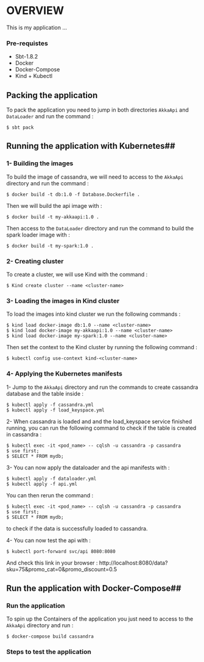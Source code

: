# OVERVIEW #

This is my application ...

### Pre-requistes ###
* Sbt-1.8.2
* Docker
* Docker-Compose
* Kind + Kubectl

## Packing the application ##
To pack the application you need to jump in both directories `AkkaApi` and `DataLoader` and run the command :

```
$ sbt pack
```

## Running the application with Kubernetes##
### 1- Building the images ###
To build the image of cassandra, we will need to access to the `AkkaApi` directory and run the command :

```
$ docker build -t db:1.0 -f Database.Dockerfile .
```
Then we will build the api image with :

```
$ docker build -t my-akkaapi:1.0 .
```
Then access to the `DataLoader` directory and run the command to build the spark loader image with :

```
$ docker build -t my-spark:1.0 .
```

### 2- Creating cluster ###
To create a cluster, we will use Kind with the command :

```
$ Kind create cluster --name <cluster-name>
```
### 3- Loading the images in Kind cluster ###
To load the images into kind cluster we run the following commands :

```
$ kind load docker-image db:1.0 --name <cluster-name>
$ kind load docker-image my-akkaapi:1.0 --name <cluster-name>
$ kind load docker-image my-spark:1.0 --name <cluster-name>
```
Then set the context to the Kind cluster by running the following command :

```
$ kubectl config use-context kind-<cluster-name>
```
### 4- Applying the Kubernetes manifests ###
1- Jump to the `AkkaApi` directory and run the commands to create cassandra database and the table inside :

```
$ kubectl apply -f cassandra.yml
$ kubectl apply -f load_keyspace.yml
```
2- When cassandra is loaded and and the load_keyspace service finished running, you can run the following command to check if the table is created in cassandra :

```
$ kubectl exec -it <pod_name> -- cqlsh -u cassandra -p cassandra
$ use first;
$ SELECT * FROM mydb;
```
3- You can now apply the dataloader and the api manifests with :

```
$ kubectl apply -f dataloader.yml
$ kubectl apply -f api.yml
```
You can then rerun the command : 

```
$ kubectl exec -it <pod_name> -- cqlsh -u cassandra -p cassandra
$ use first;
$ SELECT * FROM mydb;
```
to check if the data is successfully loaded to cassandra.

4- You can now test the api with :  

```
$ kubectl port-forward svc/api 8080:8080
```

And check this link in your browser : 
http://localhost:8080/data?sku=75&promo_cat=0&promo_discount=0.5





## Run the application with Docker-Compose##
### Run the application ###
To spin up the Containers of the application you just need to access to the `AkkaApi` directory and run :

```
$ docker-compose build cassandra 
```
### Steps to test the application ###
